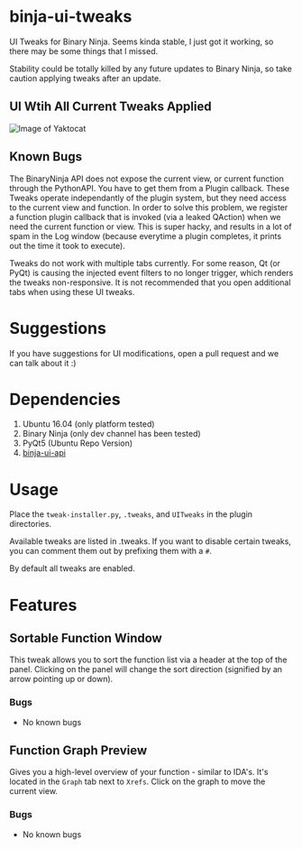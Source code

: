 # binja-ui-tweaks
UI Tweaks for Binary Ninja. Seems kinda stable, I just got it working, so there may be some things that I missed. 

Stability could be totally killed by any future updates to Binary Ninja, so take caution applying tweaks after an update.

## UI Wtih All Current Tweaks Applied 

![Image of Yaktocat](http://i.imgur.com/eyiojnd.png)

## Known Bugs

The BinaryNinja API does not expose the current view, or current function through the PythonAPI. You have to get them from a Plugin callback. These Tweaks operate independantly of the plugin system, but they need access to the current view and function. In order to solve this problem, we register a function plugin callback that is invoked (via a leaked QAction) when we need the current function or view. This is super hacky, and results in a lot of spam in the Log window (because everytime a plugin completes, it prints out the time it took to execute).

Tweaks do not work with multiple tabs currently. For some reason, Qt (or PyQt) is causing the injected event filters to no longer trigger, which renders the tweaks non-responsive. It is not recommended that you open additional tabs when using these UI tweaks.

# Suggestions

If you have suggestions for UI modifications, open a pull request and we can talk about it :)

# Dependencies 

1. Ubuntu 16.04 (only platform tested)
2. Binary Ninja (only dev channel has been tested)
3. PyQt5 (Ubuntu Repo Version)
4. [binja-ui-api](http://www.github.com/nbsdx/binja-ui-api)

# Usage

Place the `tweak-installer.py`, `.tweaks`, and `UITweaks` in the plugin directories. 

Available tweaks are listed in .tweaks. If you want to disable certain tweaks, you can comment them out by prefixing them with a `#`. 

By default all tweaks are enabled.

# Features

## Sortable Function Window

This tweak allows you to sort the function list via a header at the top of the panel. Clicking on the panel will change the sort direction (signified by an arrow pointing up or down).

### Bugs

* No known bugs

## Function Graph Preview

Gives you a high-level overview of your function - similar to IDA's. It's located in the `Graph` tab next to `Xrefs`. Click on the graph to move the current view.

### Bugs

* No known bugs
